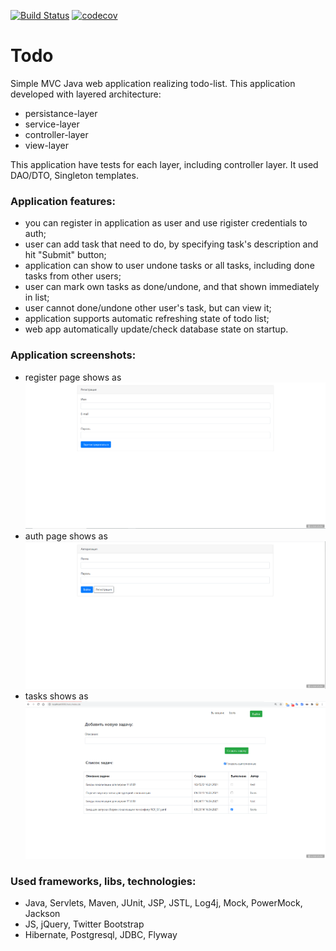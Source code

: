 [![Build Status](https://travis-ci.com/dvamedveda/todo.svg?branch=master)](https://travis-ci.com/dvamedveda/todo)
[![codecov](https://codecov.io/gh/dvamedveda/todo/branch/master/graph/badge.svg?token=6LLK4RI2RZ)](https://codecov.io/gh/dvamedveda/todo)

# Todo
Simple MVC Java web application realizing todo-list.
This application developed with layered architecture:
- persistance-layer
- service-layer
- controller-layer
- view-layer

This application have tests for each layer, including controller layer.
It used DAO/DTO, Singleton templates.

### Application features:

- you can register in application as user and use rigister credentials to auth;
- user can add task that need to do, by specifying task's description and hit "Submit" button;
- application can show to user undone tasks or all tasks, including done tasks from other users;
- user can mark own tasks as done/undone, and that shown immediately in list;
- user cannot done/undone other user's task, but can view it;
- application supports automatic refreshing state of todo list;  
- web app automatically update/check database state on startup.

### Application screenshots:
- register page shows as
![reg](https://github.com/dvamedveda/screenshots/blob/main/todo/reg_page.png?raw=true)  
- auth page shows as
![auth](https://github.com/dvamedveda/screenshots/blob/main/todo/auth_page.png?raw=true)  
- tasks shows as
![index](https://github.com/dvamedveda/screenshots/blob/main/todo/index_page.png?raw=true)  

### Used frameworks, libs, technologies:
- Java, Servlets, Maven, JUnit, JSP, JSTL, Log4j, Mock, PowerMock, Jackson
- JS, jQuery, Twitter Bootstrap
- Hibernate, Postgresql, JDBC, Flyway